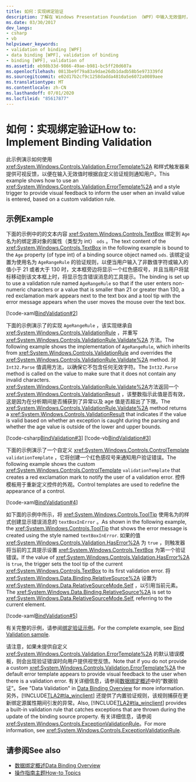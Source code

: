```yaml
---
title: 如何：实现绑定验证
description: 了解在 Windows Presentation Foundation （WPF）中输入无效值时，如何使用绑定验证向用户提供视觉反馈。
ms.date: 03/30/2017
dev_langs:
- csharp
- vb
helpviewer_keywords:
- validation of binding [WPF]
- data binding [WPF], validation of binding
- binding [WPF], validation of
ms.assetid: eb98b33d-9866-49ae-b981-bc5ff20d607a
ms.openlocfilehash: 0813be9f79a83a9dae26db1dadb58b5e973339fd
ms.sourcegitcommit: e02d17b2cf9c1258dadda4810a5e6072a0089aee
ms.translationtype: MT
ms.contentlocale: zh-CN
ms.lasthandoff: 07/01/2020
ms.locfileid: "85617877"
---
```

# <a name="how-to-implement-binding-validation"></a><span data-ttu-id="fa83f-103">如何：实现绑定验证</span><span class="sxs-lookup"><span data-stu-id="fa83f-103">How to: Implement Binding Validation</span></span>

<span data-ttu-id="fa83f-104">此示例演示如何使用 <xref:System.Windows.Controls.Validation.ErrorTemplate%2A> 和样式触发器来提供可视反馈，以便在输入无效值时根据自定义验证规则通知用户。</span><span class="sxs-lookup"><span data-stu-id="fa83f-104">This example shows how to use an <xref:System.Windows.Controls.Validation.ErrorTemplate%2A> and a style trigger to provide visual feedback to inform the user when an invalid value is entered, based on a custom validation rule.</span></span>

## <a name="example"></a><span data-ttu-id="fa83f-105">示例</span><span class="sxs-lookup"><span data-stu-id="fa83f-105">Example</span></span>

<span data-ttu-id="fa83f-106">下面的示例中的的文本内容 <xref:System.Windows.Controls.TextBox> 绑定到 `Age` 名为的绑定源对象的属性（类型为 int） `ods` 。</span><span class="sxs-lookup"><span data-stu-id="fa83f-106">The text content of the <xref:System.Windows.Controls.TextBox> in the following example is bound to the `Age` property (of type int) of a binding source object named `ods`.</span></span> <span data-ttu-id="fa83f-107">该绑定设置为使用名为 `AgeRangeRule` 的验证规则，以便当用户输入了非数值字符或输入的值小于 21 或者大于 130 时，文本框旁边将显示一个红色感叹号，并且当用户将鼠标移动到该文本框上时，将显示包含错误消息的工具提示。</span><span class="sxs-lookup"><span data-stu-id="fa83f-107">The binding is set up to use a validation rule named `AgeRangeRule` so that if the user enters non-numeric characters or a value that is smaller than 21 or greater than 130, a red exclamation mark appears next to the text box and a tool tip with the error message appears when the user moves the mouse over the text box.</span></span>

[!code-xaml[BindValidation#2](~/samples/snippets/csharp/VS_Snippets_Wpf/BindValidation/CSharp/Window1.xaml#2)]

<span data-ttu-id="fa83f-108">下面的示例演示了的实现 `AgeRangeRule` ，该实现继承自 <xref:System.Windows.Controls.ValidationRule> ，并重写 <xref:System.Windows.Controls.ValidationRule.Validate%2A> 方法。</span><span class="sxs-lookup"><span data-stu-id="fa83f-108">The following example shows the implementation of `AgeRangeRule`, which inherits from <xref:System.Windows.Controls.ValidationRule> and overrides the <xref:System.Windows.Controls.ValidationRule.Validate%2A> method.</span></span> <span data-ttu-id="fa83f-109">对 `Int32.Parse` 值调用方法，以确保它不包含任何无效字符。</span><span class="sxs-lookup"><span data-stu-id="fa83f-109">The `Int32.Parse` method is called on the value to make sure that it does not contain any invalid characters.</span></span> <span data-ttu-id="fa83f-110"><xref:System.Windows.Controls.ValidationRule.Validate%2A>方法返回一个 <xref:System.Windows.Controls.ValidationResult> ，该整数指示此值是否有效，这是因为在分析期间是否捕获到了异常以及 age 值是否超出了下限。</span><span class="sxs-lookup"><span data-stu-id="fa83f-110">The <xref:System.Windows.Controls.ValidationRule.Validate%2A> method returns a <xref:System.Windows.Controls.ValidationResult> that indicates if the value is valid based on whether an exception is caught during the parsing and whether the age value is outside of the lower and upper bounds.</span></span>

[!code-csharp[BindValidation#3](~/samples/snippets/csharp/VS_Snippets_Wpf/BindValidation/CSharp/AgeRangeRule.cs#3)]
[!code-vb[BindValidation#3](~/samples/snippets/visualbasic/VS_Snippets_Wpf/BindValidation/VisualBasic/AgeRangeRule.vb#3)]

<span data-ttu-id="fa83f-111">下面的示例演示了一个自定义 <xref:System.Windows.Controls.ControlTemplate> `validationTemplate` ，它将创建一个红色感叹号来通知用户验证错误。</span><span class="sxs-lookup"><span data-stu-id="fa83f-111">The following example shows the custom <xref:System.Windows.Controls.ControlTemplate> `validationTemplate` that creates a red exclamation mark to notify the user of a validation error.</span></span> <span data-ttu-id="fa83f-112">控件模板用于重新定义控件的外观。</span><span class="sxs-lookup"><span data-stu-id="fa83f-112">Control templates are used to redefine the appearance of a control.</span></span>

[!code-xaml[BindValidation#4](~/samples/snippets/csharp/VS_Snippets_Wpf/BindValidation/CSharp/Window1.xaml#4)]

<span data-ttu-id="fa83f-113">如下面的示例中所示，将 <xref:System.Windows.Controls.ToolTip> 使用名为的样式创建显示错误消息的 `textBoxInError` 。</span><span class="sxs-lookup"><span data-stu-id="fa83f-113">As shown in the following example, the <xref:System.Windows.Controls.ToolTip> that shows the error message is created using the style named `textBoxInError`.</span></span> <span data-ttu-id="fa83f-114">如果的值 <xref:System.Windows.Controls.Validation.HasError%2A> 为 `true` ，则触发器将当前的工具提示设置 <xref:System.Windows.Controls.TextBox> 为第一个验证错误。</span><span class="sxs-lookup"><span data-stu-id="fa83f-114">If the value of <xref:System.Windows.Controls.Validation.HasError%2A> is `true`, the trigger sets the tool tip of the current <xref:System.Windows.Controls.TextBox> to its first validation error.</span></span> <span data-ttu-id="fa83f-115">将 <xref:System.Windows.Data.Binding.RelativeSource%2A> 设置为 <xref:System.Windows.Data.RelativeSourceMode.Self> ，以引用当前元素。</span><span class="sxs-lookup"><span data-stu-id="fa83f-115">The <xref:System.Windows.Data.Binding.RelativeSource%2A> is set to <xref:System.Windows.Data.RelativeSourceMode.Self>, referring to the current element.</span></span>

[!code-xaml[BindValidation#5](~/samples/snippets/csharp/VS_Snippets_Wpf/BindValidation/CSharp/Window1.xaml#5)]

<span data-ttu-id="fa83f-116">有关完整的示例，请参阅[绑定验证示例](https://github.com/Microsoft/WPF-Samples/tree/master/Data%20Binding/BindValidation)。</span><span class="sxs-lookup"><span data-stu-id="fa83f-116">For the complete example, see [Bind Validation sample](https://github.com/Microsoft/WPF-Samples/tree/master/Data%20Binding/BindValidation).</span></span>
  
<span data-ttu-id="fa83f-117">请注意，如果未提供自定义 <xref:System.Windows.Controls.Validation.ErrorTemplate%2A> 的默认错误模板，则会出现验证错误时向用户提供视觉反馈。</span><span class="sxs-lookup"><span data-stu-id="fa83f-117">Note that if you do not provide a custom <xref:System.Windows.Controls.Validation.ErrorTemplate%2A> the default error template appears to provide visual feedback to the user when there is a validation error.</span></span> <span data-ttu-id="fa83f-118">有关详细信息，请参阅[数据绑定概述](../../../desktop-wpf/data/data-binding-overview.md)中的“数据验证”。</span><span class="sxs-lookup"><span data-stu-id="fa83f-118">See "Data Validation" in [Data Binding Overview](../../../desktop-wpf/data/data-binding-overview.md) for more information.</span></span> <span data-ttu-id="fa83f-119">另外，[!INCLUDE[TLA2#tla_winclient](../../../../includes/tla2sharptla-winclient-md.md)] 还提供了内置验证规则，该规则捕获在更新绑定源属性期间引发的异常。</span><span class="sxs-lookup"><span data-stu-id="fa83f-119">Also, [!INCLUDE[TLA2#tla_winclient](../../../../includes/tla2sharptla-winclient-md.md)] provides a built-in validation rule that catches exceptions that are thrown during the update of the binding source property.</span></span> <span data-ttu-id="fa83f-120">有关详细信息，请参阅 <xref:System.Windows.Controls.ExceptionValidationRule>。</span><span class="sxs-lookup"><span data-stu-id="fa83f-120">For more information, see <xref:System.Windows.Controls.ExceptionValidationRule>.</span></span>

## <a name="see-also"></a><span data-ttu-id="fa83f-121">请参阅</span><span class="sxs-lookup"><span data-stu-id="fa83f-121">See also</span></span>

- [<span data-ttu-id="fa83f-122">数据绑定概述</span><span class="sxs-lookup"><span data-stu-id="fa83f-122">Data Binding Overview</span></span>](../../../desktop-wpf/data/data-binding-overview.md)
- [<span data-ttu-id="fa83f-123">操作指南主题</span><span class="sxs-lookup"><span data-stu-id="fa83f-123">How-to Topics</span></span>](data-binding-how-to-topics.md)
